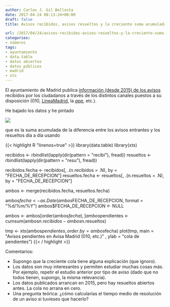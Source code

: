 ```yaml
---
author: Carlos J. Gil Bellosta
date: 2017-04-24 08:13:24+00:00
draft: false
title: Avisos recibidos, avisos resueltos y la creciente suma acumulada

url: /2017/04/24/avisos-recibidos-avisos-resueltos-y-la-creciente-suma-acumulada/
categories:
- números
tags:
- ayuntamiento
- data.table
- datos abiertos
- datos públicos
- madrid
- xts
---
```


El ayuntamiento de Madrid publica [información (desde 2015) de los avisos](https://goo.gl/gzFH6I) recibidos por los ciudadanos a través de los distintos canales puestos a su disposición (010, [LineaMadrid](https://twitter.com/Lineamadrid), la [_app_](https://goo.gl/WLFzNU), etc.).

He bajado los datos y he pintado

![](/wp-uploads/2017/04/avisos_madrid.png#center)


que es la suma acumulada de la diferencia entre los avisos entrantes y los resueltos día a día usando

{{< highlight R "linenos=true" >}}
library(data.table)
library(xts)

recibidos <- rbindlist(lapply(dir(pattern = "recibi"), fread))
resueltos <- rbindlist(lapply(dir(pattern = "resu"), fread))

recibidos.fecha <- recibidos[, .(n.recibidos = .N), by = "FECHA_DE_RECEPCION"]
resueltos.fecha <- resueltos[, .(n.resueltos = .N), by = "FECHA_DE_RECEPCION"]

ambos <- merge(recibidos.fecha, resueltos.fecha)

ambos$fecha <- as.Date(ambos$FECHA_DE_RECEPCION, format = "%d/%m/%Y")
ambos$FECHA_DE_RECEPCION <- NULL

ambos <- ambos[order(ambos$fecha),]
ambos$pendientes <- cumsum(ambos$n.recibidos - ambos$n.resueltos)

tmp <- xts(ambos$pendientes, order.by = ambos$fecha)
plot(tmp, main = "Avisos pendientes en Avisa Madrid (010, etc.)" ,
        ylab = "cola de pendientes")
{{< / highlight >}}

Comentarios:

* Supongo que la creciente cola tiene alguna explicación (que ignoro).
* Los datos son muy interesantes y permiten estudiar muchas cosas más. Por ejemplo, repetir el estudio anterior por tipo de aviso (dado que no todos tienen, supongo, la misma relevancia).
* Los datos publicados arrancan en 2015, pero hay resueltos abiertos antes. La cola no arrana en cero.
* Una pregunta teórica: ¿cómo calcularías el tiempo medio de resolución de un aviso si tuvieses que hacerlo?